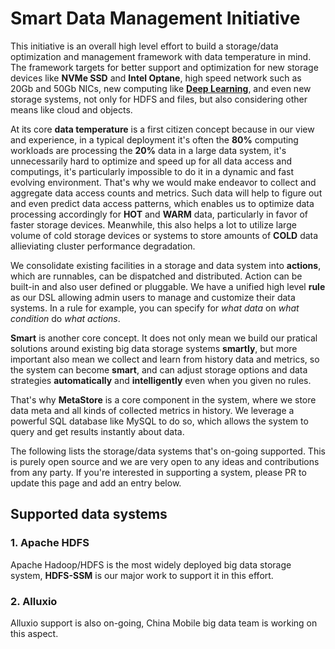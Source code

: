 # Smart Data Management Initiative

This initiative is an overall high level effort to build a storage/data optimization and management framework with data temperature
in mind. The framework targets for better support and optimization for new storage devices like **NVMe SSD** and **Intel Optane**, high speed
network such as 20Gb and 50Gb NICs, new computing like **[Deep Learning](https://github.com/Intel-bigdata/HDL)**, and even new storage systems, not only for HDFS and files, but also
considering other means like cloud and objects.

At its core **data temperature** is a first citizen concept because in our view and experience, in a typical deployment it's often the **80%** computing workloads are processing the **20%** data in a large data system, it's unnecessarily hard to optimize and speed up for all data access and computings, it's particularly impossible to do it in a dynamic and fast evolving environment. That's why we would make endeavor to collect and aggregate data access counts and metrics. Such data will help to figure out and even predict data access patterns, which enables us to optimize data processing accordingly for **HOT** and **WARM** data, particularly in favor of faster storage devices. Meanwhile, this also helps a lot to utilize large volume of cold storage devices or systems to store amounts of **COLD** data allieviating cluster performance degradation.

We consolidate existing facilities in a storage and data system into **actions**, which are runnables, can be dispatched and distributed. Action can be built-in and also user defined or pluggable. We have a unified high level **rule** as our DSL allowing admin users to manage and customize their data systems. In a rule for example, you can specify for *what data* on *what condition* do *what actions*.

**Smart** is another core concept. It does not only mean we build our pratical solutions around existing big data storage systems **smartly**, but more important also mean we collect and learn from history data and metrics, so the system can become **smart**, and can adjust storage options and data strategies **automatically** and **intelligently** even when you given no rules.

That's why **MetaStore** is a core component in the system, where we store data meta and all kinds of collected metrics in history. We leverage a powerful SQL database like MySQL to do so, which allows the system to query and get results instantly about data.

The following lists the storage/data systems that's on-going supported. This is purely open source and we are very open to any ideas and contributions from any party. If you're interested in supporting a system, please PR to update this page and add an entry below.

Supported data systems
---------------------
### 1. Apache HDFS
Apache Hadoop/HDFS is the most widely deployed big data storage system, **HDFS-SSM** is our major work to support it in this effort. 

### 2. Alluxio
Alluxio support is also on-going, China Mobile big data team is working on this aspect.
